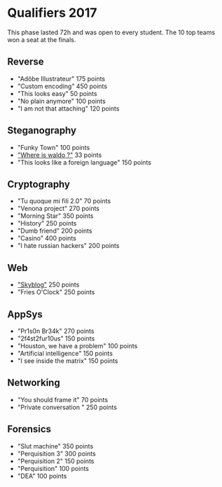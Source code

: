 # Qualifiers 2017

This phase lasted 72h and was open to every student.
The 10 top teams won a seat at the finals.

## Reverse

* "Adôbe Illustrateur" 175 points
* "Custom encoding" 450 points
* "This looks easy" 50 points
* "No plain anymore" 100 points
* "I am not that attaching" 120 points

## Steganography

* "Funky Town" 100 points
* ["Where is waldo ?"](steganography/where-is-waldo) 33 points
* "This looks like a foreign language" 150 points

## Cryptography

* "Tu quoque mi fili 2.0" 70 points
* "Venona project" 270 points
* "Morning Star" 350 points
* "History" 250 points
* "Dumb friend" 200 points
* "Casino" 400 points
* "I hate russian hackers" 200 points

## Web

* ["Skyblog"](web/skyblog) 250 points
* "Fries O'Clock" 250 points

## AppSys

* "Pr1s0n Br34k" 270 points
* "2f4st2fur10us" 150 points
* "Houston, we have a problem" 100 points
* "Artificial intelligence" 150 points
* "I see inside the matrix" 150 points

## Networking

* "You should frame it" 70 points
* "Private conversation " 250 points

## Forensics

* "Slut machine" 350 points
* "Perquisition 3" 300 points
* "Perquisition 2" 150 points
* "Perquisition" 100 points
* "DEA" 100 points

